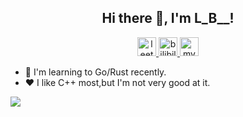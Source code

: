<h2 align="center">Hi there 👋, I'm L_B__!</h2>

<div align="center">
 <span>
  <a href="https://leetcode.cn/u/whu_future/">
<img src="https://leetcode.com/favicon-32x32.png" alt="leetcode" width="30" height="30"/>
  </a>
  </span>
  <span>
    <a href="https://space.bilibili.com/24264499">
<img src="https://www.bilibili.com/favicon.ico" alt="bilibili" with="28" height="30">
    </a>
  </span>
  <span>
  <a href="https://www.acking-you.xyz/">
<img src="https://acking-you.gitee.io/favicon.ico" alt="myNoteWebsite" with="30" height="30">
  </a>
  </span>
</div>



- 🌱 I'm learning to Go/Rust recently.
- ❤️ I like C++ most,but I'm not very good at it.


![](https://komarev.com/ghpvc/?username=ACking-you)
